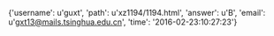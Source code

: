 {'username': u'guxt', 'path': u'xz1194/1194.html', 'answer': u'B', 'email': u'gxt13@mails.tsinghua.edu.cn', 'time': '2016-02-23:10:27:23'}